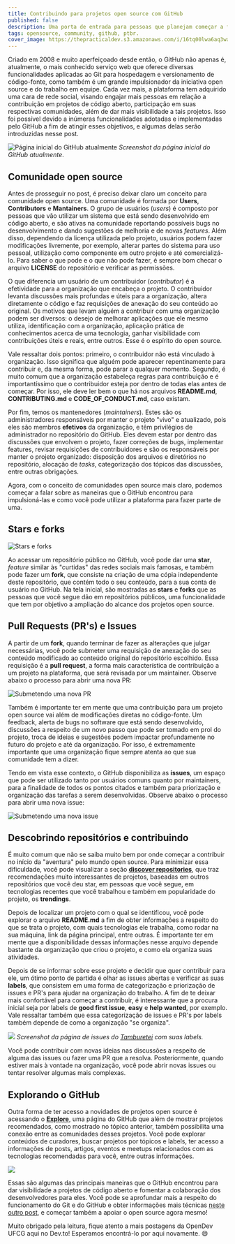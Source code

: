 ```yaml
---
title: Contribuindo para projetos open source com GitHub
published: false
description: Uma porta de entrada para pessoas que planejam começar a fazer contribuições para organizações open source.
tags: opensource, community, github, ptbr.
cover_image: https://thepracticaldev.s3.amazonaws.com/i/16tq00lwa6aq3wak8jsf.jpg
---
```


Criado em 2008 e muito aperfeiçoado desde então, o GitHub não apenas é, atualmente, o mais conhecido serviço web que oferece diversas funcionalidades aplicadas ao Git para hospedagem e versionamento de código-fonte, como também é um grande impulsionador da iniciativa open source e do trabalho em equipe. Cada vez mais, a plataforma tem adquirido uma cara de rede social, visando engajar mais pessoas em relação a contribuição em projetos de código aberto, participação em suas respectivas comunidades, além de dar mais visibilidade a tais projetos. Isso foi possível devido a inúmeras funcionalidades adotadas e implementadas pelo GitHub a fim de atingir esses objetivos, e algumas delas serão introduzidas nesse post.

![Página inicial do GitHub atualmente](https://thepracticaldev.s3.amazonaws.com/i/ca2pyzgamadnsl53fbgn.png)
*Screenshot da página inicial do GitHub atualmente*.

## Comunidade open source

Antes de prosseguir no post, é preciso deixar claro um conceito para comunidade open source. Uma comunidade é formada por **Users**, **Contributors** e **Mantainers**. O grupo de usuários (*users*) é composto por pessoas que vão utilizar um sistema que está sendo desenvolvido em código aberto, e são ativas na comunidade reportando possíveis bugs no desenvolvimento e dando sugestões de melhoria e de novas *features*. Além disso, dependendo da licença utilizada pelo projeto, usuários podem fazer modificações livremente, por exemplo, alterar partes do sistema para uso pessoal, utilização como componente em outro projeto e até comercializá-lo. Para saber o que pode e o que não pode fazer, é sempre bom checar o arquivo **LICENSE** do repositório e verificar as permissões.

O que diferencia um usuário de um contribuidor (*contributor*) é a efetividade para a organização que encabeça o projeto. O contribuidor levanta discussões mais profundas e úteis para a organização, altera diretamente o código e faz requisições de anexação do seu conteúdo ao original. Os motivos que levam alguém a contribuir com uma organização podem ser diversos: o desejo de melhorar aplicações que ele mesmo utiliza, identificação com a organização, aplicação prática de conhecimentos acerca de uma tecnologia, ganhar visibilidade com contribuições úteis e reais, entre outros. Esse é o espírito do open source.

Vale ressaltar dois pontos: primeiro, o contribuidor não está vinculado à organização. Isso significa que alguém pode aparecer repentinamente para contribuir e, da mesma forma, pode parar a qualquer momento. Segundo, é muito comum que a organização estabeleça regras para contribuição e é importantíssimo que o contribuidor esteja por dentro de todas elas antes de começar. Por isso, ele deve ler bem o que há nos arquivos **README.md**, **CONTRIBUTING.md** e **CODE_OF_CONDUCT.md**, caso existam.

Por fim, temos os mantenedores (*maintainers*). Estes são os administradores responsáveis por manter o projeto "vivo" e atualizado, pois eles são membros **efetivos** da organização, e têm privilégios de administrador no repositório do GitHub. Eles devem estar por dentro das discussões que envolvem o projeto, fazer correções de bugs, implementar features, revisar requisições de contribuidores e são os responsáveis por manter o projeto organizado: disposição dos arquivos e diretórios no repositório, alocação de *tasks*, categorização dos tópicos das discussões, entre outras obrigações.

Agora, com o conceito de comunidades open source mais claro, podemos começar a falar sobre as maneiras que o GitHub encontrou para impulsioná-las e como você pode utilizar a plataforma para fazer parte de uma.

## Stars e forks
![Stars e forks](https://thepracticaldev.s3.amazonaws.com/i/pu4yui075180v6w6k318.png)

Ao acessar um repositório público no GitHub, você pode dar uma **star**, *feature* similar às "curtidas" das redes sociais mais famosas, e também pode fazer um **fork**, que consiste na criação de uma cópia independente deste repositório, que contém todo o seu conteúdo, para a sua conta de usuário no GitHub. Na tela inicial, são mostradas as **stars** e **forks** que as pessoas que você segue dão em repositórios públicos, uma funcionalidade que tem por objetivo a ampliação do alcance dos projetos open source.

## Pull Requests (PR's) e Issues

A partir de um **fork**, quando terminar de fazer as alterações que julgar necessárias, você pode submeter uma requisição de anexação do seu conteúdo modificado ao conteúdo original do repositório escolhido. Essa requisição é a **pull request**, a forma mais característica de contribuição a um projeto na plataforma, que será revisada por um maintainer. Observe abaixo o processo para abrir uma nova PR:

![Submetendo uma nova PR](https://i.imgur.com/DsAq3NW.gif)

Também é importante ter em mente que uma contribuição para um projeto open source vai além de modificações diretas no código-fonte. Um feedback, alerta de bugs no software que está sendo desenvolvido, discussões a respeito de um novo passo que pode ser tomado em prol do projeto, troca de ideias e sugestões podem impactar profundamente no futuro do projeto e até da organização. Por isso, é extremamente importante que uma organização fique sempre atenta ao que sua comunidade tem a dizer.

Tendo em vista esse contexto, o GitHub disponibiliza as **issues**, um espaço que pode ser utilizado tanto por usuários comuns quanto por maintainers, para a finalidade de todos os pontos citados e também para priorização e organização das tarefas a serem desenvolvidas. Observe abaixo o processo para abrir uma nova issue:

![Submetendo uma nova issue](https://i.imgur.com/n0TkrzC.gif)

## Descobrindo repositórios e contribuindo

É muito comum que não se saiba muito bem por onde começar a contribuir no início da "aventura" pelo mundo open source. Para minimizar essa dificuldade, você pode visualizar a seção **[discover repositories](https://github.com/discover)**, que traz recomendações muito interessantes de projetos, baseadas em outros repositórios que você deu star, em pessoas que você segue, em tecnologias recentes que você trabalhou e também em popularidade do projeto, os **trendings**.

Depois de localizar um projeto com o qual se identificou, você pode explorar o arquivo **README.md** a fim de obter informações a respeito do que se trata o projeto, com quais tecnologias ele trabalha, como rodar na sua máquina, link da página principal, entre outras. É importante ter em mente que a disponibilidade dessas informações nesse arquivo depende bastante da organização que criou o projeto, e como ela organiza suas atividades.

Depois de se informar sobre esse projeto e decidir que quer contribuir para ele, um ótimo ponto de partida é olhar as issues abertas e verificar as suas **labels**, que consistem em uma forma de categorização e priorização de issues e PR's para ajudar na organização do trabalho. A fim de te deixar mais confortável para começar a contribuir, é interessante que a procura inicial seja por labels de **good first issue**, **easy** e **help wanted**, por exemplo. Vale ressaltar também que essa categorização de issues e PR's por labels também depende de como a organização "se organiza".

![](https://thepracticaldev.s3.amazonaws.com/i/pjm9maf3lt611kbhjlzr.png)
*Screenshot da página de issues do [Tamburetei](https://github.com/OpenDevUFCG/Tamburetei) com suas labels.*

Você pode contribuir com novas ideias nas discussões a respeito de alguma das issues ou fazer uma PR que a resolva. Posteriormente, quando estiver mais à vontade na organização, você pode abrir novas issues ou tentar resolver algumas mais complexas.

## Explorando o GitHub

Outra forma de ter acesso a novidades de projetos open source é acessando o **[Explore](https://github.com/explore)**, uma página do GitHub que além de mostrar projetos recomendados, como mostrado no tópico anterior, também possibilita uma conexão entre as comunidades desses projetos. Você pode explorar conteúdos de curadores, buscar projetos por tópicos e labels, ter acesso a informações de posts, artigos, eventos e meetups relacionados com as tecnologias recomendadas para você, entre outras informações.

![](https://thepracticaldev.s3.amazonaws.com/i/ngl2p0mpmwzd6x8dzziq.png)

Essas são algumas das principais maneiras que o GitHub encontrou para dar visibilidade a projetos de código aberto e fomentar a colaboração dos desenvolvedores para eles. Você pode se aprofundar mais a respeito do funcionamento do Git e do GitHub e obter informações mais técnicas [neste outro post](https://medium.com/@Juliobguedes/entendendo-git-883464f379de), e começar também a apoiar o open source agora mesmo!

Muito obrigado pela leitura, fique atento a mais postagens da OpenDev UFCG aqui no Dev.to! Esperamos encontrá-lo por aqui novamente. :smile:
